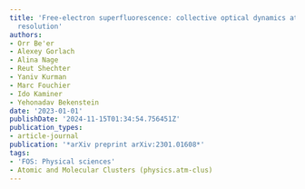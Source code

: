 ```yaml
---
title: 'Free-electron superfluorescence: collective optical dynamics at deep-subwavelength
  resolution'
authors:
- Orr Be'er
- Alexey Gorlach
- Alina Nage
- Reut Shechter
- Yaniv Kurman
- Marc Fouchier
- Ido Kaminer
- Yehonadav Bekenstein
date: '2023-01-01'
publishDate: '2024-11-15T01:34:54.756451Z'
publication_types:
- article-journal
publication: '*arXiv preprint arXiv:2301.01608*'
tags:
- 'FOS: Physical sciences'
- Atomic and Molecular Clusters (physics.atm-clus)
---
```

